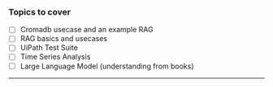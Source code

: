 ### Topics to cover
- [ ]  Cromadb usecase and an example RAG
- [ ]  RAG basics and usecases 
- [ ]  UiPath Test Suite
- [ ]  Time Series Analysis
- [ ]  Large Language Model (understanding from books)
--------------------------------
